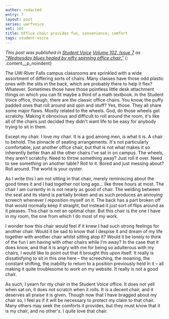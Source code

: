 ```yaml
---
author: redacted
entry: 7
layout: post
series: uwrfvoice
set: 102
title: Office chair provides fun, convenience, comfort
tags: student-voice
---
```


*This post was published in [Student Voice](http://uwrfvoice.com) [Volume 102,
Issue 7](http://uwrfvoice.com/pdf/151030studentvoice.pdf) as ["Wednesday blues
healed by nifty spinning office chair."](http://uwrfvoice.com/etcetera/14981)*
{: .content__p_noindent}

The UW-River Falls campus classrooms are sprinkled with a wide assortment of
differing sorts of chairs. Many classes have those odd plastic ones with the
slits in the back, which are probably there to help it flex? Whatever. Sometimes
those have those pointless little desk attachment things on which you can fit
maybe a third of a math textbook. In the Student Voice office, though, there are
the classic office chairs. You know, the puffy padded ones that roll around and
spin and stuff? Yes, those. They all share some major flaws. Mostly related to
the wheels. God, do those wheels get scratchy. Making it obnoxious and difficult
to roll around the room, it's like all of the chairs just decided they didn't
want life to be easy for anybody trying to sit in them.

Except my chair. I love my chair. It is a god among men, is what it is. A chair
to behold. The pinnacle of seating arrangements. It's not particularly
comfortable, just another office chair, but that is not what makes it so
inherently better than all the other chairs I've sat in on campus. The wheels,
they aren't scratchy. Need to throw something away? Just roll it over. Need to
see something on another table? Roll to it. Bored and just messing about? Roll
around. The world is your oyster.

As I write this I am not sitting in that chair, merely reminiscing about the
good times it and I had together not long ago… like three hours at most. The
chair I am currently in is not nearly as good of chair. The welding between the
seat and its stand is partially broken and as such produces an annoying screech
whenever I reposition myself on it. The back has a part broken off that would
normally keep it straight, but instead it just sort of flips around as it
pleases. This chair is not an optimal chair. But this chair is the one I have in
my room, the one from which I do most of my work.

I wonder how this chair would feel if it knew I had such strong feelings for
another chair. Would it be sad to know that I despise it and dream of my life
together with another chair whilst sitting atop it? Would it be lonely to think
of the fun I am having with other chairs while I'm away? In the case that it
does know, and that it is angry with me for being so adulterous with my chairs,
I would like to point out that it brought this upon itself. It really is
dissatisfying to sit in this one here – the screeching, the moaning, the
constant shifting, the inability to return to a position previously held in it
– all making it quite troublesome to work on my website. It really is not a good
chair.

As such, I yearn for my chair in the Student Voice office. It does not yell when
sat on, it does not scratch when it rolls. It is a decent chair, and it deserves
all praise it is given. Though now that I have bragged about my chair so, I feel
as if it will be necessary to protect my claim to that chair. Many others may
seek the comforts it provides, but they must know that it is my chair, and no
other's. I quite love that chair.
